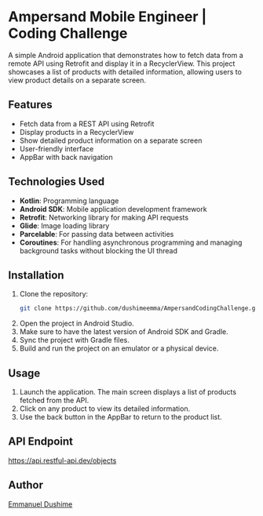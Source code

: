 # Ampersand Mobile Engineer | Coding Challenge

A simple Android application that demonstrates how to fetch data from a remote API using Retrofit and display it in a RecyclerView. This project showcases a list of products with detailed information, allowing users to view product details on a separate screen.

## Features

- Fetch data from a REST API using Retrofit
- Display products in a RecyclerView
- Show detailed product information on a separate screen
- User-friendly interface
- AppBar with back navigation

## Technologies Used

- **Kotlin**: Programming language
- **Android SDK**: Mobile application development framework
- **Retrofit**: Networking library for making API requests
- **Glide**: Image loading library
- **Parcelable**: For passing data between activities
- **Coroutines**: For handling asynchronous programming and managing background tasks without blocking the UI thread

## Installation

1. Clone the repository:
   ```bash
   git clone https://github.com/dushimeemma/AmpersandCodingChallenge.git
   
2. Open the project in Android Studio.
3. Make sure to have the latest version of Android SDK and Gradle.
4. Sync the project with Gradle files.
5. Build and run the project on an emulator or a physical device.


## Usage

1. Launch the application. The main screen displays a list of products fetched from the API.
2. Click on any product to view its detailed information.
3. Use the back button in the AppBar to return to the product list.

## API Endpoint

https://api.restful-api.dev/objects

## Author

[Emmanuel Dushime](https://github.com/dushimeemma)

